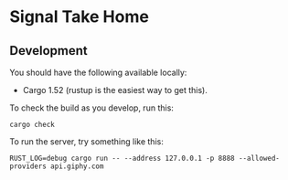 # Signal Take Home

## Development
You should have the following available locally:
- Cargo 1.52 (rustup is the easiest way to get this).

To check the build as you develop, run this:
```
cargo check
```

To run the server, try something like this:
```
RUST_LOG=debug cargo run -- --address 127.0.0.1 -p 8888 --allowed-providers api.giphy.com
```
